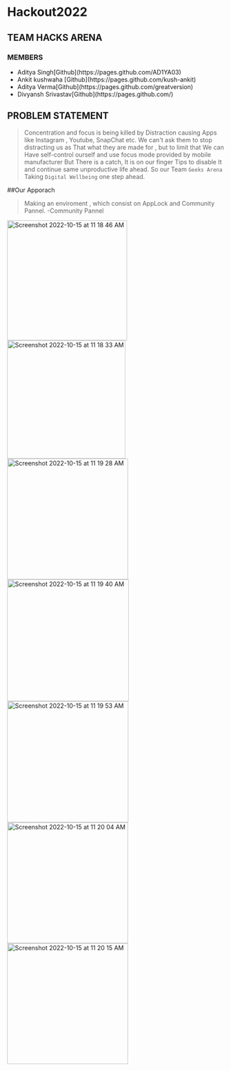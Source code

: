 # Hackout2022

## TEAM HACKS ARENA 
### MEMBERS
<ul>
<li>Aditya Singh[Github](https://pages.github.com/AD1YA03)</li>
<li>Ankit kushwaha [Github](https://pages.github.com/kush-ankit)</li>
<li>Aditya Verma[Github](https://pages.github.com/greatversion)</li>
<li>Divyansh Srivastav[Github](https://pages.github.com/)</li>
</ul>

## PROBLEM STATEMENT
>Concentration and focus is being killed by Distraction causing Apps like Instagram , Youtube, SnapChat etc.
We can't ask them to stop distracting us as That what they are made for , but to limit that We can Have self-control ourself and use focus mode provided by mobile manufacturer But There is a catch, It is on our finger Tips to disable It and continue same unproductive life ahead. 
So our Team `Geeks Arena` Taking `Digital Wellbeing` one step ahead.

##Our Apporach
>Making an enviroment , which consist on AppLock and Community Pannel.
-Community Pannel
<img width="278" alt="Screenshot 2022-10-15 at 11 18 46 AM" src="https://user-images.githubusercontent.com/90272291/195973091-6428f2bd-4c19-45e0-a431-841c97495983.png">
<img width="274" alt="Screenshot 2022-10-15 at 11 18 33 AM" src="https://user-images.githubusercontent.com/90272291/195973106-9bf6ca04-d435-4120-b064-7b5a25cadbfd.png">
<img width="280" alt="Screenshot 2022-10-15 at 11 19 28 AM" src="https://user-images.githubusercontent.com/90272291/195973123-9d64e92e-095c-44dc-9cb3-401e3f7a7fec.png">
<img width="282" alt="Screenshot 2022-10-15 at 11 19 40 AM" src="https://user-images.githubusercontent.com/90272291/195973130-07261de2-5a09-4165-8a59-b400af956b89.png">
<img width="281" alt="Screenshot 2022-10-15 at 11 19 53 AM" src="https://user-images.githubusercontent.com/90272291/195973159-9175042b-f44b-4d89-a391-b2f097ea7543.png">
<img width="280" alt="Screenshot 2022-10-15 at 11 20 04 AM" src="https://user-images.githubusercontent.com/90272291/195973166-8f3f7382-2402-4915-948e-7034288b0cdb.png">
<img width="280" alt="Screenshot 2022-10-15 at 11 20 15 AM" src="https://user-images.githubusercontent.com/90272291/195973177-bcf108ae-ef5c-428f-b5ef-cc15fd7b9acb.png">
